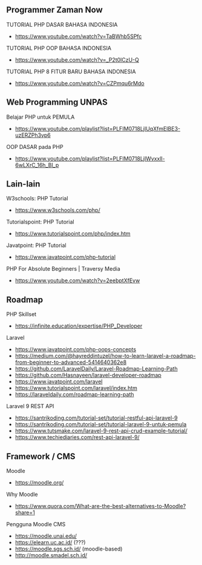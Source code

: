 ## Programmer Zaman Now

TUTORIAL PHP DASAR BAHASA INDONESIA
- https://www.youtube.com/watch?v=TaBWhb5SPfc

TUTORIAL PHP OOP BAHASA INDONESIA
- https://www.youtube.com/watch?v=_P2t0lCzU-Q

TUTORIAL PHP 8 FITUR BARU BAHASA INDONESIA
- https://www.youtube.com/watch?v=CZPmqu6rMdo

## Web Programming UNPAS

Belajar PHP untuk PEMULA
- https://www.youtube.com/playlist?list=PLFIM0718LjIUqXfmEIBE3-uzERZPh3vp6

OOP DASAR pada PHP
- https://www.youtube.com/playlist?list=PLFIM0718LjIWvxxll-6wLXrC_16h_Bl_p

## Lain-lain

W3schools: PHP Tutorial
- https://www.w3schools.com/php/

Tutorialspoint: PHP Tutorial
- https://www.tutorialspoint.com/php/index.htm

Javatpoint: PHP Tutorial
- https://www.javatpoint.com/php-tutorial

PHP For Absolute Beginners | Traversy Media
- https://www.youtube.com/watch?v=2eebptXfEvw

## Roadmap

PHP Skillset
- https://infinite.education/expertise/PHP_Developer

Laravel
- https://www.javatpoint.com/php-oops-concepts
- https://medium.com/@hayreddintuzel/how-to-learn-laravel-a-roadmap-from-beginner-to-advanced-5414640362e8
- https://github.com/LaravelDaily/Laravel-Roadmap-Learning-Path
- https://github.com/Hasnayeen/laravel-developer-roadmap
- https://www.javatpoint.com/laravel
- https://www.tutorialspoint.com/laravel/index.htm
- https://laraveldaily.com/roadmap-learning-path

Laravel 9 REST API
- https://santrikoding.com/tutorial-set/tutorial-restful-api-laravel-9
- https://santrikoding.com/tutorial-set/tutorial-laravel-9-untuk-pemula
- https://www.tutsmake.com/laravel-9-rest-api-crud-example-tutorial/
- https://www.techiediaries.com/rest-api-laravel-9/


## Framework / CMS

Moodle
- https://moodle.org/

Why Moodle
- https://www.quora.com/What-are-the-best-alternatives-to-Moodle?share=1

Pengguna Moodle CMS
- https://moodle.unai.edu/
- https://elearn.uc.ac.id/ (???)
- https://moodle.sgs.sch.id/ (moodle-based)
- http://moodle.smadel.sch.id/
